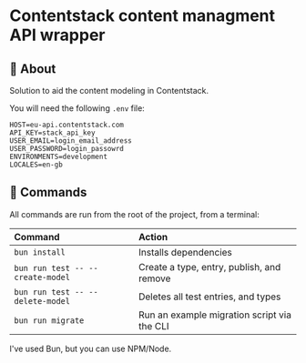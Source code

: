 # Contentstack content managment API wrapper

## 🚀 About

Solution to aid the content modeling in Contentstack.

You will need the following `.env` file:

```
HOST=eu-api.contentstack.com
API_KEY=stack_api_key
USER_EMAIL=login_email_address
USER_PASSWORD=login_passowrd
ENVIRONMENTS=development
LOCALES=en-gb
```

## 🧞 Commands

All commands are run from the root of the project, from a terminal:

| Command                          | Action                                      |
| :------------------------------- | :------------------------------------------ |
| `bun install`                    | Installs dependencies                       |
| `bun run test -- --create-model` | Create a type, entry, publish, and remove   |
| `bun run test -- --delete-model` | Deletes all test entries, and types         |
| `bun run migrate`                | Run an example migration script via the CLI |

I've used Bun, but you can use NPM/Node.
